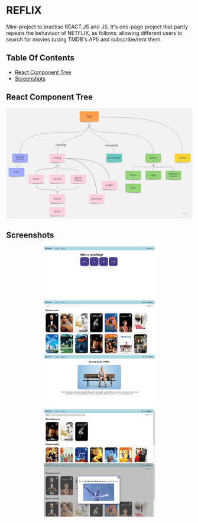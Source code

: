 # REFLIX
Mini-project to practise REACT.JS and JS. It's one-page project that partly repeats the behaviuor of NETFLIX, as follows: allowing different users to search for movies (using TMDB's API) and subscribe/rent them.


## Table Of Contents
- [React Component Tree](#tree)
- [Screenshots](#screenthots)

<a name="tree"></a>

## React Component Tree
<p align="center"><img src="public/readme/reflix-component-tree.jpg" width="600" /></p>


<a name="screenthots"></a>

## Screenshots 
<p align="center">
    <img src="public/readme/1.png" width="300" />
    <img src="public/readme/2.png" width="300" />
    <img src="public/readme/3.png" width="300" />
    <img src="public/readme/4.png" width="300" />
    <img src="public/readme/5.png" width="300" />
</p>

